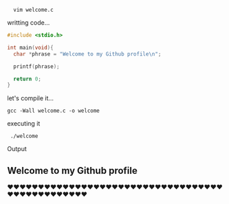 
```
  vim welcome.c
```
writting code...
```c
#include <stdio.h>

int main(void){
  char *phrase = "Welcome to my Github profile\n";

  printf(phrase);

  return 0;
}

```
let's compile it...
```
gcc -Wall welcome.c -o welcome
```

executing it
```
 ./welcome
```


Output

## Welcome to my Github profile
❤️❤️❤️❤️❤️❤️❤️❤️❤️❤️❤️❤️❤️❤️❤️❤️❤️❤️❤️❤️❤️❤️❤️❤️❤️❤️❤️❤️❤️❤️❤️❤️❤️❤️❤️❤️❤️❤️❤️❤️❤️❤️❤️❤️❤️❤️❤️❤️
